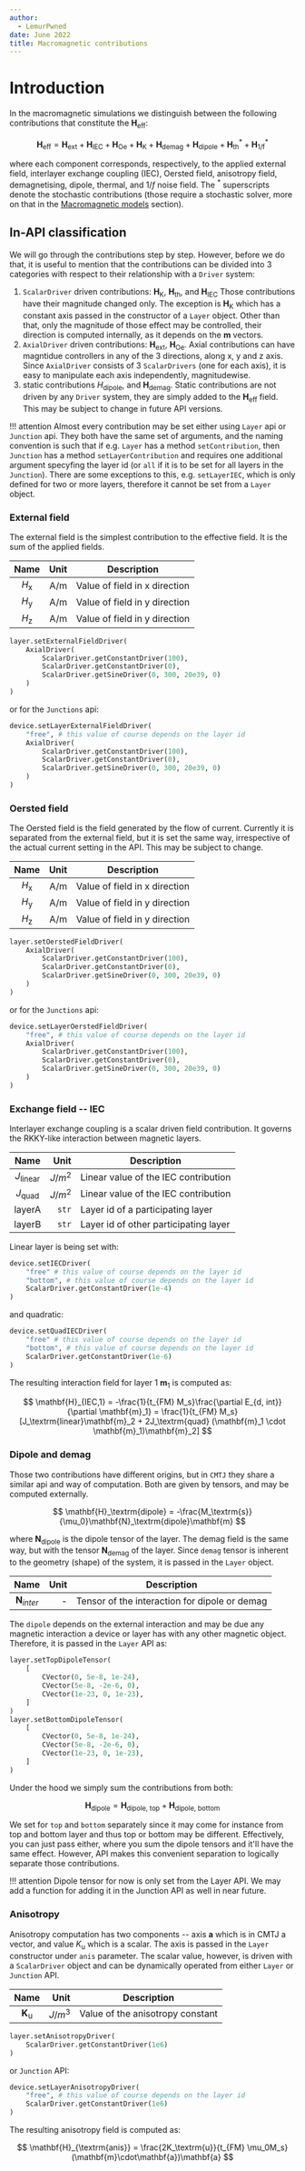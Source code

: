 ```yaml
---
author:
  - LemurPwned
date: June 2022
title: Macromagnetic contributions
---
```


# Introduction

In the macromagnetic simulations we distinguish between the following contributions that constitute the $\mathbf{H}_\textrm{eff}$:

$$
    \mathbf{H}_\textrm{eff} = \mathbf{H}_\textrm{ext} + \mathbf{H}_\textrm{IEC} +
    \mathbf{H}_\textrm{Oe} +
    \mathbf{H}_\textrm{K} +
    \mathbf{H}_\textrm{demag} +
    \mathbf{H}_\textrm{dipole} +
    \mathbf{H}_\textrm{th}^* +
    \mathbf{H}_\textrm{1/f}^*
$$

where each component corresponds, respectively, to the applied external field, interlayer exchange coupling (IEC), Oersted field, anisotropy field, demagnetising, dipole, thermal, and $1/f$ noise field. The $^*$ superscripts denote the stochastic contributions (those require a stochastic solver, more on that in the [Macromagnetic models](macromagnetic_models.md) section).

## In-API classification

We will go through the contributions step by step. However, before we do that, it is useful to mention that the contributions can be divided into 3 categories with respect to their relationship with a `Driver` system:

1. `ScalarDriver` driven contributions: $\mathbf{H}_\textrm{K}$, $\mathbf{H}_\textrm{th}$, and $\mathbf{H}_\textrm{IEC}$
   Those contributions have their magnitude changed only. The exception is $\mathbf{H}_\textrm{K}$ which has a constant axis passed in the constructor of a `Layer` object. Other than that, only the magnitude of those effect may be controlled, their direction is computed internally, as it depends on the $\mathbf{m}$ vectors.
2. `AxialDriver` driven contributions: $\mathbf{H}_\textrm{ext}$, $\mathbf{H}_\textrm{Oe}$.
   Axial contributions can have magntidue controllers in any of the 3 directions, along x, y and z axis. Since `AxialDriver` consists of 3 `ScalarDrivers` (one for each axis), it is easy to manipulate each axis independently, magnitudewise.
3. static contributions ${H}_\textrm{dipole}$, and $\mathbf{H}_\textrm{demag}$.
   Static contributions are not driven by any `Driver` system, they are simply added to the $\mathbf{H}_\textrm{eff}$ field. This may be subject to change in future API versions.

!!! attention
Almost every contribution may be set either using `Layer` api or `Junction` api. They both have the same set of arguments, and the naming convention is such that if e.g. `Layer` has a method `setContribution`, then `Junction` has a method `setLayerContribution` and requires one additional argument specyfing the layer id (or `all` if it is to be set for all layers in the `Junction`). There are some exceptions to this, e.g. `setLayerIEC`, which is only defined for two or more layers, therefore it cannot be set from a `Layer` object.

### External field

The external field is the simplest contribution to the effective field. It is the sum of the applied fields.

|    **Name**    | **Unit** | **Description**               |
| :------------: | -------: | ----------------------------- |
| $H_\textrm{x}$ |      A/m | Value of field in x direction |
| $H_\textrm{y}$ |      A/m | Value of field in y direction |
| $H_\textrm{z}$ |      A/m | Value of field in y direction |

```python
layer.setExternalFieldDriver(
    AxialDriver(
        ScalarDriver.getConstantDriver(100),
        ScalarDriver.getConstantDriver(0),
        ScalarDriver.getSineDriver(0, 300, 20e39, 0)
    )
)
```

or for the `Junctions` api:

```python
device.setLayerExternalFieldDriver(
    "free", # this value of course depends on the layer id
    AxialDriver(
        ScalarDriver.getConstantDriver(100),
        ScalarDriver.getConstantDriver(0),
        ScalarDriver.getSineDriver(0, 300, 20e39, 0)
    )
)
```

### Oersted field

The Oersted field is the field generated by the flow of current. Currently it is separated from the external field, but it is set the same way, irrespective of the actual current setting in the API. This may be subject to change.

|    **Name**    | **Unit** | **Description**               |
| :------------: | -------: | ----------------------------- |
| $H_\textrm{x}$ |      A/m | Value of field in x direction |
| $H_\textrm{y}$ |      A/m | Value of field in y direction |
| $H_\textrm{z}$ |      A/m | Value of field in y direction |

```python
layer.setOerstedFieldDriver(
    AxialDriver(
        ScalarDriver.getConstantDriver(100),
        ScalarDriver.getConstantDriver(0),
        ScalarDriver.getSineDriver(0, 300, 20e39, 0)
    )
)
```

or for the `Junctions` api:

```python
device.setLayerOerstedFieldDriver(
    "free", # this value of course depends on the layer id
    AxialDriver(
        ScalarDriver.getConstantDriver(100),
        ScalarDriver.getConstantDriver(0),
        ScalarDriver.getSineDriver(0, 300, 20e39, 0)
    )
)
```

### Exchange field -- IEC

Interlayer exchange coupling is a scalar driven field contribution. It governs the RKKY-like interaction between magnetic layers.

|      **Name**       | **Unit** | **Description**                       |
| :-----------------: | -------: | ------------------------------------- |
| $J_\textrm{linear}$ |  $J/m^2$ | Linear value of the IEC contribution  |
|  $J_\textrm{quad}$  |  $J/m^2$ | Linear value of the IEC contribution  |
|       layerA        |    `str` | Layer id of a participating layer     |
|       layerB        |    `str` | Layer id of other participating layer |

Linear layer is being set with:

```python
device.setIECDriver(
    "free" # this value of course depends on the layer id
    "bottom", # this value of course depends on the layer id
    ScalarDriver.getConstantDriver(1e-4)
)
```

and quadratic:

```python
device.setQuadIECDriver(
    "free" # this value of course depends on the layer id
    "bottom", # this value of course depends on the layer id
    ScalarDriver.getConstantDriver(1e-6)
)
```

The resulting interaction field for layer 1 $\mathbf{m}_1$ is computed as:

$$
 \mathbf{H}_{IEC,1} = -\frac{1}{t_{FM} M_s}\frac{\partial E_{d, int}}{\partial \mathbf{m}_1} =
    \frac{1}{t_{FM} M_s}[J_\textrm{linear}\mathbf{m}_2 + 2J_\textrm{quad} (\mathbf{m}_1 \cdot \mathbf{m}_1)\mathbf{m}_2]
$$

### Dipole and demag

Those two contributions have different origins, but in `CMTJ` they share a similar api and way of computation.
Both are given by tensors, and may be computed externally.

$$
    \mathbf{H}_\textrm{dipole} = -\frac{M_\textrm{s}}{\mu_0}\mathbf{N}_\textrm{dipole}\mathbf{m}
$$

where $\mathbf{N}_\textrm{dipole}$ is the dipole tensor of the layer. The demag field is the same way, but with the tensor $\mathbf{N}_\textrm{demag}$ of the layer.
Since `demag` tensor is inherent to the geometry (shape) of the system, it is passed in the `Layer` object.

|       **Name**       | **Unit** | **Description**                               |
| :------------------: | -------: | --------------------------------------------- |
| $\mathbf{N}_{inter}$ |        - | Tensor of the interaction for dipole or demag |

The `dipole` depends on the external interaction and may be due any magnetic interaction a device or layer has with any other magnetic object. Therefore, it is passed in the `Layer` API as:

```python
layer.setTopDipoleTensor(
    [
        CVector(0, 5e-8, 1e-24),
        CVector(5e-8, -2e-6, 0),
        CVector(1e-23, 0, 1e-23),
    ]
)
layer.setBottomDipoleTensor(
    [
        CVector(0, 5e-8, 1e-24),
        CVector(5e-8, -2e-6, 0),
        CVector(1e-23, 0, 1e-23),
    ]
)
```

Under the hood we simply sum the contributions from both:

$$
    \mathbf{H}_\textrm{dipole} = \mathbf{H}_\textrm{dipole, top} + \mathbf{H}_\textrm{dipole, bottom}
$$

We set for `top` and `bottom` separately since it may come for instance from top and bottom layer and thus top or bottom may be different. Effectively, you can just pass either, where you sum the dipole tensors and it'll have the same effect. However, API makes this convenient separation to logically separate those contributions.

!!! attention
Dipole tensor for now is only set from the Layer API. We may add a function for adding it in the Junction API as well in near future.

### Anisotropy

Anisotropy computation has two components -- axis $\mathbf{a}$ which is in CMTJ a vector, and value $K_\textrm{u}$ which is a scalar. The axis is passed in the `Layer` constructor under `anis` parameter. The scalar value, however, is driven with a `ScalarDriver` object and can be dynamically operated from either `Layer` or `Junction` API.

|        **Name**         | **Unit** | **Description**                  |
| :---------------------: | -------: | -------------------------------- |
| $\mathbf{K}_\textrm{u}$ |  $J/m^3$ | Value of the anisotropy constant |

```python
layer.setAnisotropyDriver(
    ScalarDriver.getConstantDriver(1e6)
)
```

or `Junction` API:

```python
device.setLayerAnisotropyDriver(
    "free", # this value of course depends on the layer id
    ScalarDriver.getConstantDriver(1e6)
)
```

The resulting anisotropy field is computed as:

$$
    \mathbf{H}_{\textrm{anis}} = \frac{2K_\textrm{u}}{t_{FM} \mu_0M_s}(\mathbf{m}\cdot\mathbf{a})\mathbf{a}
$$
